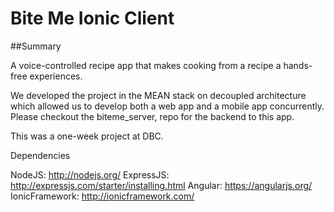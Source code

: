 # Bite Me Ionic Client

##Summary

A voice-controlled recipe app that makes cooking from a recipe a hands-free experiences.

We developed the project in the MEAN stack on decoupled architecture which allowed us to develop both a web app and a mobile app concurrently. Please checkout the biteme_server, repo for the backend to this app.

This was a one-week project at DBC.

Dependencies

NodeJS: http://nodejs.org/
ExpressJS: http://expressjs.com/starter/installing.html
Angular: https://angularjs.org/
IonicFramework: http://ionicframework.com/
